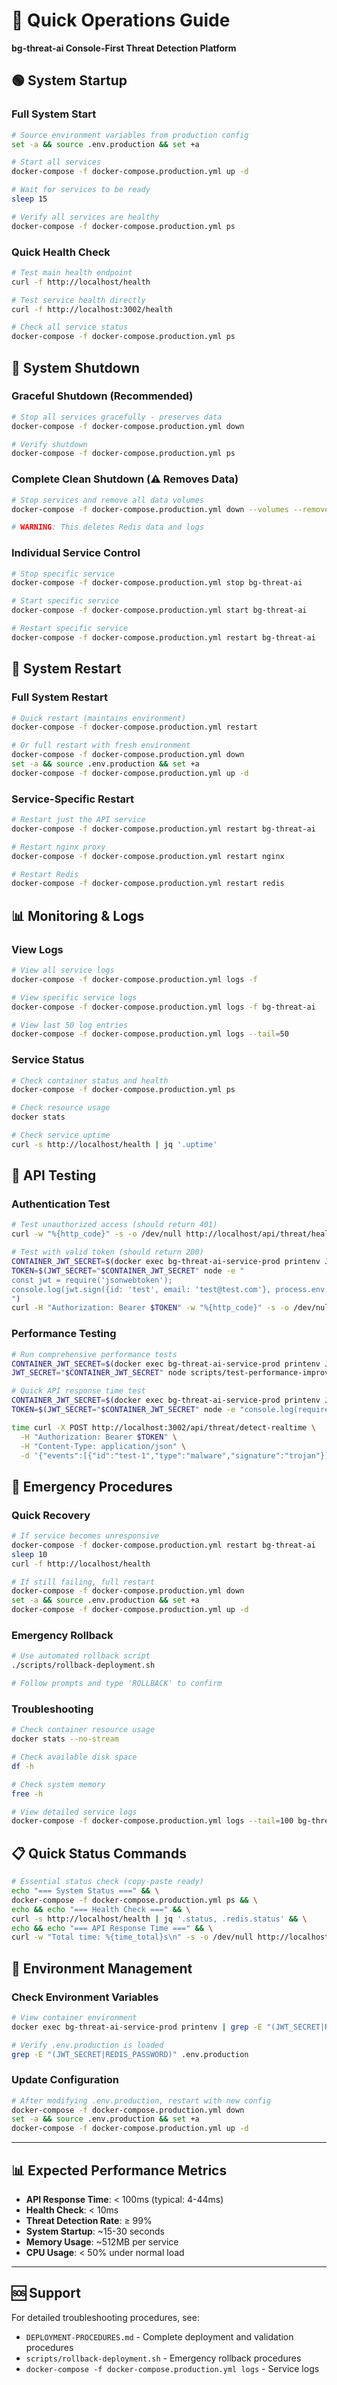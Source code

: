 # 🚀 Quick Operations Guide
**bg-threat-ai Console-First Threat Detection Platform**

## 🟢 System Startup

### Full System Start
```bash
# Source environment variables from production config
set -a && source .env.production && set +a

# Start all services
docker-compose -f docker-compose.production.yml up -d

# Wait for services to be ready
sleep 15

# Verify all services are healthy
docker-compose -f docker-compose.production.yml ps
```

### Quick Health Check
```bash
# Test main health endpoint
curl -f http://localhost/health

# Test service health directly
curl -f http://localhost:3002/health

# Check all service status
docker-compose -f docker-compose.production.yml ps
```

## 🔴 System Shutdown

### Graceful Shutdown (Recommended)
```bash
# Stop all services gracefully - preserves data
docker-compose -f docker-compose.production.yml down

# Verify shutdown
docker-compose -f docker-compose.production.yml ps
```

### Complete Clean Shutdown (⚠️ Removes Data)
```bash
# Stop services and remove all data volumes
docker-compose -f docker-compose.production.yml down --volumes --remove-orphans

# WARNING: This deletes Redis data and logs
```

### Individual Service Control
```bash
# Stop specific service
docker-compose -f docker-compose.production.yml stop bg-threat-ai

# Start specific service
docker-compose -f docker-compose.production.yml start bg-threat-ai

# Restart specific service
docker-compose -f docker-compose.production.yml restart bg-threat-ai
```

## 🔄 System Restart

### Full System Restart
```bash
# Quick restart (maintains environment)
docker-compose -f docker-compose.production.yml restart

# Or full restart with fresh environment
docker-compose -f docker-compose.production.yml down
set -a && source .env.production && set +a
docker-compose -f docker-compose.production.yml up -d
```

### Service-Specific Restart
```bash
# Restart just the API service
docker-compose -f docker-compose.production.yml restart bg-threat-ai

# Restart nginx proxy
docker-compose -f docker-compose.production.yml restart nginx

# Restart Redis
docker-compose -f docker-compose.production.yml restart redis
```

## 📊 Monitoring & Logs

### View Logs
```bash
# View all service logs
docker-compose -f docker-compose.production.yml logs -f

# View specific service logs
docker-compose -f docker-compose.production.yml logs -f bg-threat-ai

# View last 50 log entries
docker-compose -f docker-compose.production.yml logs --tail=50
```

### Service Status
```bash
# Check container status and health
docker-compose -f docker-compose.production.yml ps

# Check resource usage
docker stats

# Check service uptime
curl -s http://localhost/health | jq '.uptime'
```

## 🧪 API Testing

### Authentication Test
```bash
# Test unauthorized access (should return 401)
curl -w "%{http_code}" -s -o /dev/null http://localhost/api/threat/health

# Test with valid token (should return 200)
CONTAINER_JWT_SECRET=$(docker exec bg-threat-ai-service-prod printenv JWT_SECRET)
TOKEN=$(JWT_SECRET="$CONTAINER_JWT_SECRET" node -e "
const jwt = require('jsonwebtoken');
console.log(jwt.sign({id: 'test', email: 'test@test.com'}, process.env.JWT_SECRET));
")
curl -H "Authorization: Bearer $TOKEN" -w "%{http_code}" -s -o /dev/null http://localhost/api/threat/health
```

### Performance Testing
```bash
# Run comprehensive performance tests
CONTAINER_JWT_SECRET=$(docker exec bg-threat-ai-service-prod printenv JWT_SECRET)
JWT_SECRET="$CONTAINER_JWT_SECRET" node scripts/test-performance-improvements.js

# Quick API response time test
CONTAINER_JWT_SECRET=$(docker exec bg-threat-ai-service-prod printenv JWT_SECRET)
TOKEN=$(JWT_SECRET="$CONTAINER_JWT_SECRET" node -e "console.log(require('jsonwebtoken').sign({id:'test',email:'test@example.com',role:'admin',exp:Math.floor(Date.now()/1000)+3600},process.env.JWT_SECRET));")

time curl -X POST http://localhost:3002/api/threat/detect-realtime \
  -H "Authorization: Bearer $TOKEN" \
  -H "Content-Type: application/json" \
  -d '{"events":[{"id":"test-1","type":"malware","signature":"trojan"}],"source":"test"}'
```

## 🚨 Emergency Procedures

### Quick Recovery
```bash
# If service becomes unresponsive
docker-compose -f docker-compose.production.yml restart bg-threat-ai
sleep 10
curl -f http://localhost/health

# If still failing, full restart
docker-compose -f docker-compose.production.yml down
set -a && source .env.production && set +a
docker-compose -f docker-compose.production.yml up -d
```

### Emergency Rollback
```bash
# Use automated rollback script
./scripts/rollback-deployment.sh

# Follow prompts and type 'ROLLBACK' to confirm
```

### Troubleshooting
```bash
# Check container resource usage
docker stats --no-stream

# Check available disk space
df -h

# Check system memory
free -h

# View detailed service logs
docker-compose -f docker-compose.production.yml logs --tail=100 bg-threat-ai
```

## 📋 Quick Status Commands

```bash
# Essential status check (copy-paste ready)
echo "=== System Status ===" && \
docker-compose -f docker-compose.production.yml ps && \
echo && echo "=== Health Check ===" && \
curl -s http://localhost/health | jq '.status, .redis.status' && \
echo && echo "=== API Response Time ===" && \
curl -w "Total time: %{time_total}s\n" -s -o /dev/null http://localhost/health
```

## 🔧 Environment Management

### Check Environment Variables
```bash
# View container environment
docker exec bg-threat-ai-service-prod printenv | grep -E "(JWT_SECRET|REDIS|NODE_ENV)" | sort

# Verify .env.production is loaded
grep -E "(JWT_SECRET|REDIS_PASSWORD)" .env.production
```

### Update Configuration
```bash
# After modifying .env.production, restart with new config
docker-compose -f docker-compose.production.yml down
set -a && source .env.production && set +a
docker-compose -f docker-compose.production.yml up -d
```

---

## 📊 Expected Performance Metrics

- **API Response Time**: < 100ms (typical: 4-44ms)
- **Health Check**: < 10ms
- **Threat Detection Rate**: ≥ 99%
- **System Startup**: ~15-30 seconds
- **Memory Usage**: ~512MB per service
- **CPU Usage**: < 50% under normal load

---

## 🆘 Support

For detailed troubleshooting procedures, see:
- `DEPLOYMENT-PROCEDURES.md` - Complete deployment and validation procedures
- `scripts/rollback-deployment.sh` - Emergency rollback procedures
- `docker-compose -f docker-compose.production.yml logs` - Service logs